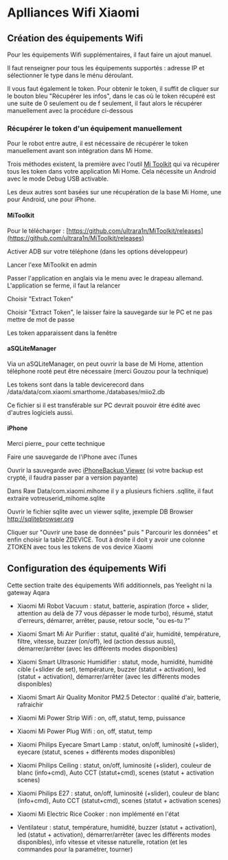# Aplliances Wifi Xiaomi

## Création des équipements Wifi

Pour les équipements Wifi supplémentaires, il faut faire un ajout manuel.

Il faut renseigner pour tous les équipements supportés : adresse IP et sélectionner le type dans le ménu déroulant.

Il vous faut également le token. Pour obtenir le token, il suffit de cliquer sur le bouton bleu "Récupérer les infos", dans le cas où le token récupéré est une suite de 0 seulement ou de f seulement, il faut alors le récupérer manuellement avec la procédure ci-dessous

### Récupérer le token d'un équipement manuellement

Pour le robot entre autre, il est nécessaire de récupérer le token manuellement avant son intégration dans Mi Home.

Trois méthodes existent, la première avec l'outil [Mi Toolkit](https://github.com/ultrara1n/MiToolkit) qui va récupérer tous les token dans votre application Mi Home. Cela nécessite un Android avec le mode Debug USB activable.

Les deux autres sont basées sur une récupération de la base Mi Home, une pour Android, une pour iPhone.

#### MiToolkit

Pour le télécharger : [https://github.com/ultrara1n/MiToolkit/releases](https://github.com/ultrara1n/MiToolkit/releases)

Activer ADB sur votre téléphone (dans les options développeur)

Lancer l'exe MiToolkit en admin

Passer l'application en anglais via le menu avec le drapeau allemand. L'application se ferme, il faut la relancer

Choisir "Extract Token"

Choisir "Extract Token", le laisser faire la sauvegarde sur le PC et ne pas mettre de mot de passe

Les token apparaissent dans la fenêtre

#### aSQLiteManager

Via un aSQLiteManager, on peut ouvrir la base de Mi Home, attention téléphone rooté peut être nécessaire (merci Gouzou pour la technique)

Les tokens sont dans la table devicerecord dans /data/data/com.xiaomi.smarthome./databases/miio2.db

Ce fichier si il est transférable sur PC devrait pouvoir être édité avec d'autres logiciels aussi.

#### iPhone

Merci pierre_ pour cette technique

Faire une sauvegarde de l'iPhone avec iTunes

Ouvrir la sauvegarde avec [iPhoneBackup Viewer](http://www.imactools.com/iphonebackupviewer/) (si votre backup est crypté, il faudra passer par a version payante)

Dans Raw Data/com.xiaomi.mihome il y a plusieurs fichiers .sqllite, il faut extraire votreuserid_mihome.sqlite

Ouvrir le fichier sqlite avec un viewer sqlite, jexemple DB Browser http://sqlitebrowser.org

Cliquer sur "Ouvrir une base de données" puis " Parcourir les données" et enfin choisir la table ZDEVICE. Tout à droite il doit y avoir une colonne ZTOKEN avec tous les tokens de vos device Xiaomi

## Configuration des équipements Wifi

Cette section traite des équipements Wifi additionnels, pas Yeelight ni la gateway Aqara

* Xiaomi Mi Robot Vacuum : statut, batterie, aspiration (force + slider, attention au delà de 77 vous dépasser le mode turbo), résumé, statut d'erreurs, démarrer, arrêter, pause, retour socle, "ou es-tu ?"

* Xiaomi Smart Mi Air Purifier : statut, qualité d'air, humidité, température, filtre, vitesse, buzzer (on/off), led (action dessus aussi), démarrer/arrêter (avec les différents modes disponibles)

* Xiaomi Smart Ultrasonic Humidifier : statut, mode, humidité, humidité cible (+slider de set), température, buzzer (statut + activation), led (statut + activation), démarrer/arrêter (avec les différents modes disponibles)

* Xiaomi Smart Air Quality Monitor PM2.5 Detector : qualité d'air, batterie, rafraichir

* Xiaomi Mi Power Strip Wifi : on, off, statut, temp, puissance

* Xiaomi Mi Power Plug Wifi : on, off, statut, temp

* Xiaomi Philips Eyecare Smart Lamp : statut, on/off, luminosité (+slider), eyecare (statut, scenes + différents modes disponibles)

* Xiaomi Philips Ceiling : statut, on/off, luminosité (+slider), couleur de blanc (info+cmd), Auto CCT (statut+cmd), scenes (statut + activation scenes)

* Xiaomi Philips E27 : statut, on/off, luminosité (+slider), couleur de blanc (info+cmd), Auto CCT (statut+cmd), scenes (statut + activation scenes)

* Xiaomi Mi Electric Rice Cooker : non implémenté en l'état

* Ventilateur : statut, température, humidité, buzzer (statut + activation), led (statut + activation), démarrer/arrêter (avec les différents modes disponibles), info vitesse et vitesse naturelle, rotation (et les commandes pour la paramétrer, tourner)